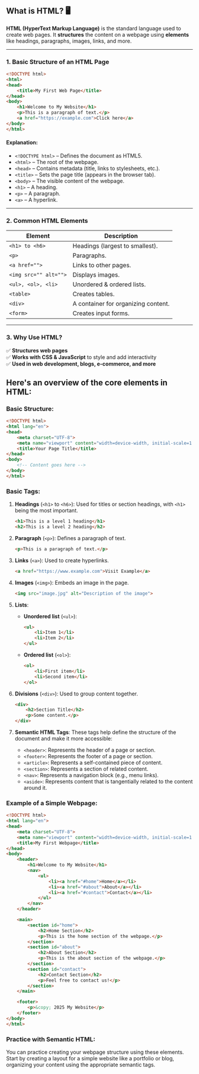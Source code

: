 ## **What is HTML?** 🖥️  

**HTML (HyperText Markup Language)** is the standard language used to create web pages. It **structures** the content on a webpage using **elements** like headings, paragraphs, images, links, and more.  

---

### **1. Basic Structure of an HTML Page**  
```html
<!DOCTYPE html>
<html>
<head>
    <title>My First Web Page</title>
</head>
<body>
    <h1>Welcome to My Website</h1>
    <p>This is a paragraph of text.</p>
    <a href="https://example.com">Click here</a>
</body>
</html>
```
#### **Explanation:**
- `<!DOCTYPE html>` – Defines the document as HTML5.  
- `<html>` – The root of the webpage.  
- `<head>` – Contains metadata (title, links to stylesheets, etc.).  
- `<title>` – Sets the page title (appears in the browser tab).  
- `<body>` – The visible content of the webpage.  
- `<h1>` – A heading.  
- `<p>` – A paragraph.  
- `<a>` – A hyperlink.  

---

### **2. Common HTML Elements**
| **Element** | **Description** |
|------------|---------------|
| `<h1> to <h6>` | Headings (largest to smallest). |
| `<p>` | Paragraphs. |
| `<a href="">` | Links to other pages. |
| `<img src="" alt="">` | Displays images. |
| `<ul>, <ol>, <li>` | Unordered & ordered lists. |
| `<table>` | Creates tables. |
| `<div>` | A container for organizing content. |
| `<form>` | Creates input forms. |

---

### **3. Why Use HTML?**
✅ **Structures web pages**  
✅ **Works with CSS & JavaScript** to style and add interactivity  
✅ **Used in web development, blogs, e-commerce, and more**  


## Here's an overview of the core elements in HTML:

### Basic Structure:
```html
<!DOCTYPE html>
<html lang="en">
<head>
    <meta charset="UTF-8">
    <meta name="viewport" content="width=device-width, initial-scale=1.0">
    <title>Your Page Title</title>
</head>
<body>
    <!-- Content goes here -->
</body>
</html>
```

### Basic Tags:

1. **Headings** (`<h1>` to `<h6>`):
   Used for titles or section headings, with `<h1>` being the most important.
   ```html
   <h1>This is a level 1 heading</h1>
   <h2>This is a level 2 heading</h2>
   ```

2. **Paragraph** (`<p>`):
   Defines a paragraph of text.
   ```html
   <p>This is a paragraph of text.</p>
   ```

3. **Links** (`<a>`):
   Used to create hyperlinks.
   ```html
   <a href="https://www.example.com">Visit Example</a>
   ```

4. **Images** (`<img>`):
   Embeds an image in the page.
   ```html
   <img src="image.jpg" alt="Description of the image">
   ```

5. **Lists**:
   - **Unordered list** (`<ul>`):
     ```html
     <ul>
         <li>Item 1</li>
         <li>Item 2</li>
     </ul>
     ```
   - **Ordered list** (`<ol>`):
     ```html
     <ol>
         <li>First item</li>
         <li>Second item</li>
     </ol>
     ```

6. **Divisions** (`<div>`):
   Used to group content together.
   ```html
   <div>
       <h2>Section Title</h2>
       <p>Some content.</p>
   </div>
   ```

7. **Semantic HTML Tags**:
   These tags help define the structure of the document and make it more accessible:
   - `<header>`: Represents the header of a page or section.
   - `<footer>`: Represents the footer of a page or section.
   - `<article>`: Represents a self-contained piece of content.
   - `<section>`: Represents a section of related content.
   - `<nav>`: Represents a navigation block (e.g., menu links).
   - `<aside>`: Represents content that is tangentially related to the content around it.

### Example of a Simple Webpage:

```html
<!DOCTYPE html>
<html lang="en">
<head>
    <meta charset="UTF-8">
    <meta name="viewport" content="width=device-width, initial-scale=1.0">
    <title>My First Webpage</title>
</head>
<body>
    <header>
        <h1>Welcome to My Website</h1>
        <nav>
            <ul>
                <li><a href="#home">Home</a></li>
                <li><a href="#about">About</a></li>
                <li><a href="#contact">Contact</a></li>
            </ul>
        </nav>
    </header>

    <main>
        <section id="home">
            <h2>Home Section</h2>
            <p>This is the home section of the webpage.</p>
        </section>
        <section id="about">
            <h2>About Section</h2>
            <p>This is the about section of the webpage.</p>
        </section>
        <section id="contact">
            <h2>Contact Section</h2>
            <p>Feel free to contact us!</p>
        </section>
    </main>

    <footer>
        <p>&copy; 2025 My Website</p>
    </footer>
</body>
</html>
```

### Practice with Semantic HTML:
You can practice creating your webpage structure using these elements. Start by creating a layout for a simple website like a portfolio or blog, organizing your content using the appropriate semantic tags. 


